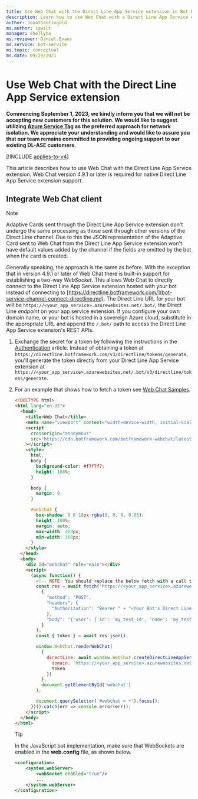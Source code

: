 ```yaml
---
title: Use Web Chat with the Direct Line App Service extension in Bot Framework SDK
description: Learn how to use Web Chat with a Direct Line App Service extension. View code that shows how to set up a direct line URL for a bot and obtain a token.
author: JonathanFingold
ms.author: iawilt
manager: shellyha
ms.reviewer: Daniel.Evans
ms.service: bot-service
ms.topic: conceptual
ms.date: 09/29/2021
---
```


# Use Web Chat with the Direct Line App Service extension

**Commencing September 1, 2023, we kindly inform you that we will not be accepting new customers for this solution. We would like to suggest utilizing [Azure Service Tag](https://learn.microsoft.com/en-us/azure/virtual-network/service-tags-overview#available-service-tags) as the preferred approach for network isolation. We appreciate your understanding and would like to assure you that our team remains committed to providing ongoing support to our existing DL-ASE customers.**

[!INCLUDE [applies-to-v4](includes/applies-to-v4-current.md)]

This article describes how to use Web Chat with the Direct Line App Service extension. Web Chat version 4.9.1 or later is required for native Direct Line App Service extension support.

## Integrate Web Chat client

> [!NOTE]
> Adaptive Cards sent through the Direct Line App Service extension don't undergo the same processing as those sent through other versions of the Direct Line channel. Due to this the JSON representation of the Adaptive Card sent to Web Chat from the Direct Line App Service extension won't have default values added by the channel if the fields are omitted by the bot when the card is created.

Generally speaking, the approach is the same as before. With the exception that in version 4.9.1 or later of Web Chat there is built-in support for establishing a two-way _WebSocket_. This allows Web Chat to directly connect to the Direct Line App Service extension hosted with your bot instead of connecting to [https://directline.botframework.com/](bot-service-channel-connect-directline.md).
The Direct Line URL for your bot will be `https://<your_app_service>.azurewebsites.net/.bot/`, the Direct Line _endpoint_ on your app service extension.
If you configure your own domain name, or your bot is hosted in a sovereign Azure cloud, substitute in the appropriate URL and append the `/.bot/` path to access the Direct Line App Service extension's REST APIs.

1. Exchange the secret for a token by following the instructions in the [Authentication](/azure/bot-service/rest-api/bot-framework-rest-direct-line-3-0-authentication?view=azure-bot-service-4.0&preserve-view=true) article. Instead of obtaining a token at `https://directline.botframework.com/v3/directline/tokens/generate`, you'll generate the token directly from your Direct Line App Service extension at  `https://<your_app_service>.azurewebsites.net/.bot/v3/directline/tokens/generate`.

1. For an example that shows how to fetch a token see [Web Chat Samples](https://github.com/microsoft/BotFramework-WebChat/tree/master/samples/01.getting-started/i.protocol-direct-line-app-service-extension).

    ```html
    <!DOCTYPE html>
    <html lang="en-US">
      <head>
        <title>Web Chat</title>
        <meta name="viewport" content="width=device-width, initial-scale=1.0" />
        <script
          crossorigin="anonymous"
          src="https://cdn.botframework.com/botframework-webchat/latest/webchat.js"
        ></script>
        <style>
          html,
          body {
            background-color: #f7f7f7;
            height: 100%;
          }
    
          body {
            margin: 0;
          }
    
          #webchat {
            box-shadow: 0 0 10px rgba(0, 0, 0, 0.05);
            height: 100%;
            margin: auto;
            max-width: 480px;
            min-width: 360px;
          }
        </style>
      </head>
      <body>
        <div id="webchat" role="main"></div>
        <script>
          (async function() {
            <!-- NOTE: You should replace the below fetch with a call to your own token service as described in step 2 above, to avoid exposing your channel secret in client side code. -->
            const res = await fetch('https://<your_app_service>.azurewebsites.net/.bot/v3/directline/tokens/generate', 
              {
                "method": "POST",
                "headers": {
                  "Authorization": "Bearer " + "<Your Bot's Direct Line channel secret>"
                },
                "body": "{'user': {'id': 'my_test_id', 'name': 'my_test_name'}}"
              }
            );
            const { token } = await res.json();

            window.WebChat.renderWebChat(
              {
                directLine: await window.WebChat.createDirectLineAppServiceExtension({
                  domain: 'https://<your_app_service>.azurewebsites.net/.bot/v3/directline',
                  token
                })
              },
              document.getElementById('webchat')
            );
    
            document.querySelector('#webchat > *').focus();
          })().catch(err => console.error(err));
        </script>
      </body>
    </html>
    ```

    > [!TIP]
    > In the JavaScript bot implementation, make sure that WebSockets are enabled in the **web.config** file, as shown below.

    ```xml
    <configuration>
        <system.webServer>
            <webSocket enabled="true"/>
            ...
        </system.webServer>
    </configuration>
    ```
